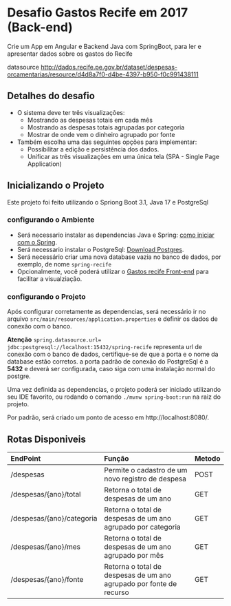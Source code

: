 # Desafio Gastos Recife em 2017 (Back-end)
Crie um App em Angular e Backend Java com SpringBoot, para ler e apresentar dados
sobre os gastos do Recife

datasource http://dados.recife.pe.gov.br/dataset/despesas-orcamentarias/resource/d4d8a7f0-d4be-4397-b950-f0c991438111

## Detalhes do desafio
  - O sistema deve ter três visualizações:
    -  Mostrando as despesas totais em cada mês
    -  Mostrando as despesas totais agrupadas por categoria
    -  Mostrar de onde vem o dinheiro agrupado por fonte
  - Também escolha uma das seguintes opções para implementar:
    - Possibilitar a edição e persistência dos dados.
    - Unificar as três visualizações em uma única tela (SPA - Single Page Application)

## Inicializando o Projeto
Este projeto foi feito utilizando o Spriong Boot 3.1, Java 17 e PostgreSql

### configurando o Ambiente

 - Será necessario instalar as dependencias Java e Spring: [como iniciar com o Spring](https://spring.io/quickstart).
 - Será necessario instalar o PostgreSql: [Download Postgres](https://www.postgresql.org/download/).
 - Será necessário criar uma nova database vazia no banco de dados, por exemplo, de nome `spring-recife`
 - Opcionalmente, você poderá utilizar o [Gastos recife Front-end](https://github.com/Allanfd12/gastos-recife-front) para facilitar a visualziação.

### configurando o Projeto

Após configurar corretamente as dependencias, será necessário ir no arquivo `src/main/resources/application.properties` e definir os dados de conexão com o banco.

**Atenção**
`spring.datasource.url= jdbc:postgresql://localhost:15432/spring-recife` representa url de conexão com o banco de dados, certifique-se de que a porta e o nome da database estão corretos.
a porta padrão de conexão do PostgreSql é a **5432** e deverá ser configurada, caso siga com uma instalação normal do postgre.

Uma vez definida as dependencias, o projeto poderá ser iniciado utilizando seu IDE favorito, ou rodando o comando `./mvnw spring-boot:run` na raiz do projeto.

Por padrão, será criado um ponto de acesso em http://localhost:8080/.

## Rotas Disponiveis

EndPoint | Função |  Metodo |
:--------- | :------ | :------ |
 /despesas| Permite o cadastro de um novo registro de despesa | POST |
 /despesas/{ano}/total| Retorna o total de despesas de um ano | GET |
 /despesas/{ano}/categoria| Retorna o total de despesas de um ano agrupado por categoria | GET |
 /despesas/{ano}/mes| Retorna o total de despesas de um ano agrupado por mês | GET |
 /despesas/{ano}/fonte| Retorna o total de despesas de um ano agrupado por fonte de recurso | GET |



